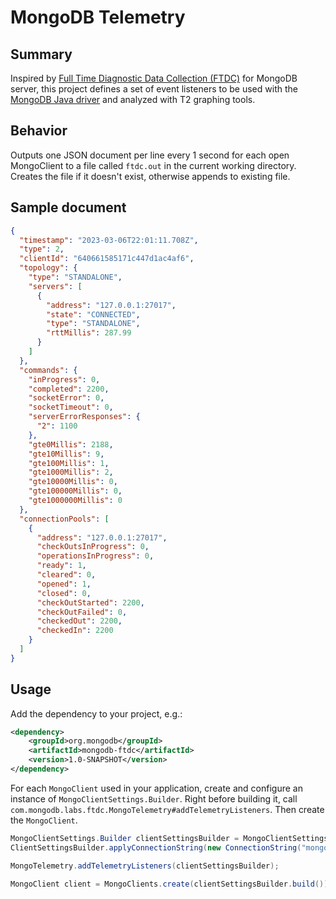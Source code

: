 # MongoDB Telemetry

## Summary

Inspired by [Full Time Diagnostic Data Collection (FTDC)](https://www.mongodb.com/docs/manual/administration/analyzing-mongodb-performance/#full-time-diagnostic-data-capture) for MongoDB server,
this project defines a set of event listeners to be used with the 
[MongoDB Java driver](https://github.com/mongodb/mongo-java-driver)
and analyzed with T2 graphing tools.
                    
## Behavior

Outputs one JSON document per line every 1 second for each open MongoClient to a file called `ftdc.out` 
in the current working directory.  Creates the file if it doesn't exist, otherwise appends to existing file.

## Sample document

```json
{
  "timestamp": "2023-03-06T22:01:11.708Z",
  "type": 2,
  "clientId": "640661585171c447d1ac4af6",
  "topology": {
    "type": "STANDALONE",
    "servers": [
      {
        "address": "127.0.0.1:27017",
        "state": "CONNECTED",
        "type": "STANDALONE",
        "rttMillis": 287.99
      }
    ]
  },
  "commands": {
    "inProgress": 0,
    "completed": 2200,
    "socketError": 0,
    "socketTimeout": 0,
    "serverErrorResponses": {
      "2": 1100
    },
    "gte0Millis": 2188,
    "gte10Millis": 9,
    "gte100Millis": 1,
    "gte1000Millis": 2,
    "gte10000Millis": 0,
    "gte100000Millis": 0,
    "gte1000000Millis": 0
  },
  "connectionPools": [
    {
      "address": "127.0.0.1:27017",
      "checkOutsInProgress": 0,
      "operationsInProgress": 0,
      "ready": 1,
      "cleared": 0,
      "opened": 1,
      "closed": 0,
      "checkOutStarted": 2200,
      "checkOutFailed": 0,
      "checkedOut": 2200,
      "checkedIn": 2200
    }
  ]
}
```

## Usage

Add the dependency to your project, e.g.:

```xml
<dependency>
    <groupId>org.mongodb</groupId>
    <artifactId>mongodb-ftdc</artifactId>
    <version>1.0-SNAPSHOT</version>
</dependency>
```
    
For each `MongoClient` used in your application, create and configure an instance of 
`MongoClientSettings.Builder`.  Right before building it, call
`com.mongodb.labs.ftdc.MongoTelemetry#addTelemetryListeners`.  Then create the `MongoClient`.   

```java
MongoClientSettings.Builder clientSettingsBuilder = MongoClientSettings.builder();
ClientSettingsBuilder.applyConnectionString(new ConnectionString("mongodb://localhost"));

MongoTelemetry.addTelemetryListeners(clientSettingsBuilder);

MongoClient client = MongoClients.create(clientSettingsBuilder.build());
```
